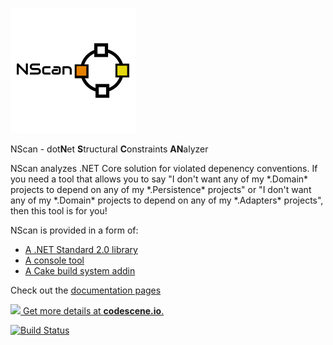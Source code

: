 ![NScanLogo](https://github.com/grzesiek-galezowski/nscan/raw/master/NScan.png)

NScan - dot**N**et **S**tructural **C**onstraints **AN**alyzer

NScan analyzes .NET Core solution for violated depenency conventions. If you need a tool that allows you to say "I don't want any of my \*.Domain\* projects to depend on any of my \*.Persistence\* projects" or "I don't want any of my \*.Domain\* projects to depend on any of my \*.Adapters\* projects", then this tool is for you!

NScan is provided in a form of:

* [A .NET Standard 2.0 library](https://www.nuget.org/packages/NScan/)
* [A console tool](https://www.nuget.org/packages/NScan.Console/)
* [A Cake build system addin](https://www.nuget.org/packages/Cake.NScan/)

Check out the [documentation pages](https://github.com/grzesiek-galezowski/nscan/wiki)

[![](https://codescene.io/projects/3620/status.svg) Get more details at **codescene.io**.](https://codescene.io/projects/3620/jobs/latest-successful/results)

[![Build Status](https://dev.azure.com/grzesiekgalezowski/grzesiekgalezowski/_apis/build/status/grzesiek-galezowski.nscan%20(1)?branchName=master)](https://dev.azure.com/grzesiekgalezowski/grzesiekgalezowski/_build/latest?definitionId=2?branchName=master)
